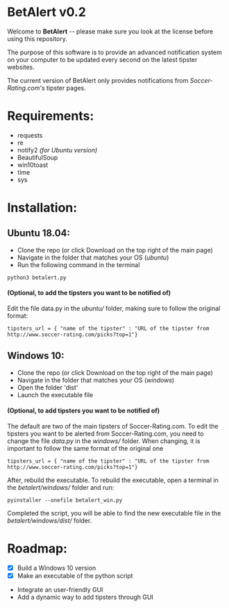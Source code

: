 # BetAlert v0.2

Welcome to **BetAlert** -- please make sure you look at the license before using this repository.

The purpose of this software is to provide an advanced notification system on your computer to be updated every second on the latest tipster websites.

The current version of BetAlert only provides notifications from *Soccer-Rating.com*'s tipster pages.
# Requirements:
* requests
* re
* notify2 *(for Ubuntu version)*
* BeautifulSoup
* win10toast
* time
* sys 

# Installation:

## Ubuntu 18.04:
* Clone the repo (or click Download on the top right of the main page)
* Navigate in the folder that matches your OS (*ubuntu*)
* Run the following command in the terminal
```
python3 betalert.py
```

#### (Optional, to add the tipsters you want to be notified of)

Edit the file data.py in the *ubuntu/* folder, making sure to follow the original format:
```
tipsters_url = { "name of the tipster" : "URL of the tipster from http://www.soccer-rating.com/picks?top=1"}
```

## Windows 10:
* Clone the repo (or click Download on the top right of the main page)
* Navigate in the folder that matches your OS (*windows*)
* Open the folder 'dist'
* Launch the executable file

#### (Optional, to add tipsters you want to be notified of)

The default are two of the main tipsters of Soccer-Rating.com. To edit the tipsters you want to be alerted from Soccer-Rating.com, you need to change the file *data.py* in the *windows/* folder.
When changing, it is important to follow the same format of the original one
```
tipsters_url = { "name of the tipster" : "URL of the tipster from http://www.soccer-rating.com/picks?top=1"}
```
After, rebuild the executable. To rebuild the executable, open a terminal in the *betalert/windows/* folder and run:

```
pyinstaller --onefile betalert_win.py
```

Completed the script, you will be able to find the new executable file in the *betalert/windows/dist/* folder.

# Roadmap:
* [X] Build a Windows 10 version
* [X] Make an executable of the python script
* Integrate an user-friendly GUI
* Add a dynamic way to add tipsters through GUI
